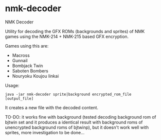 # nmk-decoder
NMK Decoder

Utility for decoding the GFX ROMs (backgrounds and sprites) of NMK games using the NMK-214 + NMK-215 based GFX encryption.

Games using this are:
* Macross
* Gunnail
* Bombjack Twin
* Saboten Bombers
* Nouryoku Koujou Iinkai

Usage:
```
java -jar nmk-decoder sprite|background encrypted_rom_file [output_file]
```

It creates a new file with the decoded content.


TO-DO: it works fine with background (tested decoding background rom of bjtwin set and it produces a identical result with background roms of unencrypted background roms of bjtwinp), but it doesn't work well with sprites, more investigation to be done...

